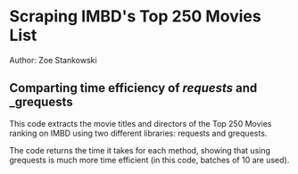 # Scraping IMBD's Top 250 Movies List

Author: Zoe Stankowski

## Comparting time efficiency of _requests_ and _grequests

This code extracts the movie titles and directors of the Top 250 Movies ranking on IMBD using two different libraries: requests and grequests.

The code returns the time it takes for each method, showing that using grequests is much more time efficient (in this code, batches of 10 are used). 



